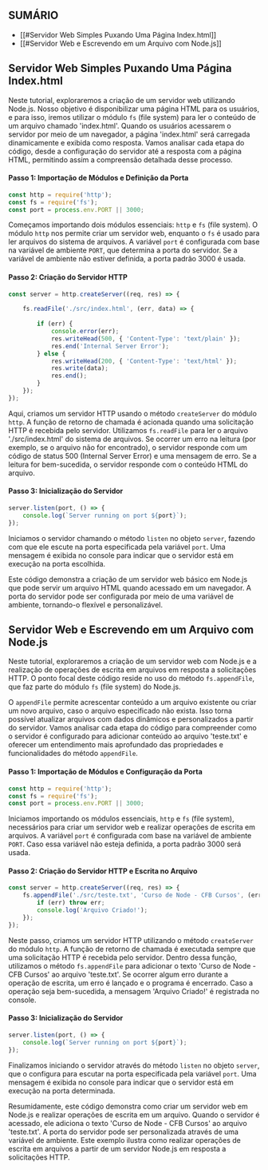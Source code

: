 
## SUMÁRIO
- [[#Servidor Web Simples Puxando Uma Página Index.html]]
- [[#Servidor Web e Escrevendo em um Arquivo com Node.js]]

## Servidor Web Simples Puxando Uma Página Index.html

Neste tutorial, exploraremos a criação de um servidor web utilizando Node.js. Nosso objetivo é disponibilizar uma página HTML para os usuários, e para isso, iremos utilizar o módulo `fs` (file system) para ler o conteúdo de um arquivo chamado 'index.html'. Quando os usuários acessarem o servidor por meio de um navegador, a página 'index.html' será carregada dinamicamente e exibida como resposta. Vamos analisar cada etapa do código, desde a configuração do servidor até a resposta com a página HTML, permitindo assim a compreensão detalhada desse processo.

#### Passo 1: Importação de Módulos e Definição da Porta

```javascript
const http = require('http');
const fs = require('fs');
const port = process.env.PORT || 3000;
```

Começamos importando dois módulos essenciais: `http` e `fs` (file system). O módulo `http` nos permite criar um servidor web, enquanto o `fs` é usado para ler arquivos do sistema de arquivos. A variável `port` é configurada com base na variável de ambiente `PORT`, que determina a porta do servidor. Se a variável de ambiente não estiver definida, a porta padrão 3000 é usada.

#### Passo 2: Criação do Servidor HTTP

```javascript
const server = http.createServer((req, res) => {
	
    fs.readFile('./src/index.html', (err, data) => {
		
        if (err) {
            console.error(err);
            res.writeHead(500, { 'Content-Type': 'text/plain' });
            res.end('Internal Server Error');
        } else {
            res.writeHead(200, { 'Content-Type': 'text/html' });
            res.write(data);
            res.end();
        }
    });
});
```

Aqui, criamos um servidor HTTP usando o método `createServer` do módulo `http`. A função de retorno de chamada é acionada quando uma solicitação HTTP é recebida pelo servidor. Utilizamos `fs.readFile` para ler o arquivo './src/index.html' do sistema de arquivos. Se ocorrer um erro na leitura (por exemplo, se o arquivo não for encontrado), o servidor responde com um código de status 500 (Internal Server Error) e uma mensagem de erro. Se a leitura for bem-sucedida, o servidor responde com o conteúdo HTML do arquivo.

#### Passo 3: Inicialização do Servidor

```javascript
server.listen(port, () => {
    console.log(`Server running on port ${port}`);
});
```

Iniciamos o servidor chamando o método `listen` no objeto `server`, fazendo com que ele escute na porta especificada pela variável `port`. Uma mensagem é exibida no console para indicar que o servidor está em execução na porta escolhida.

Este código demonstra a criação de um servidor web básico em Node.js que pode servir um arquivo HTML quando acessado em um navegador. A porta do servidor pode ser configurada por meio de uma variável de ambiente, tornando-o flexível e personalizável.


## Servidor Web e Escrevendo em um Arquivo com Node.js

Neste tutorial, exploraremos a criação de um servidor web com Node.js e a realização de operações de escrita em arquivos em resposta a solicitações HTTP. O ponto focal deste código reside no uso do método `fs.appendFile`, que faz parte do módulo `fs` (file system) do Node.js. 

O `appendFile` permite acrescentar conteúdo a um arquivo existente ou criar um novo arquivo, caso o arquivo especificado não exista. Isso torna possível atualizar arquivos com dados dinâmicos e personalizados a partir do servidor. Vamos analisar cada etapa do código para compreender como o servidor é configurado para adicionar conteúdo ao arquivo 'teste.txt' e oferecer um entendimento mais aprofundado das propriedades e funcionalidades do método `appendFile`.

#### Passo 1: Importação de Módulos e Configuração da Porta

```javascript
const http = require('http');
const fs = require('fs');
const port = process.env.PORT || 3000;
```

Iniciamos importando os módulos essenciais, `http` e `fs` (file system), necessários para criar um servidor web e realizar operações de escrita em arquivos. A variável `port` é configurada com base na variável de ambiente `PORT`. Caso essa variável não esteja definida, a porta padrão 3000 será usada.

#### Passo 2: Criação do Servidor HTTP e Escrita no Arquivo

```javascript
const server = http.createServer((req, res) => {
    fs.appendFile('./src/teste.txt', 'Curso de Node - CFB Cursos', (err) => {
        if (err) throw err;
        console.log('Arquivo Criado!');
    });
});
```

Neste passo, criamos um servidor HTTP utilizando o método `createServer` do módulo `http`. A função de retorno de chamada é executada sempre que uma solicitação HTTP é recebida pelo servidor. Dentro dessa função, utilizamos o método `fs.appendFile` para adicionar o texto 'Curso de Node - CFB Cursos' ao arquivo 'teste.txt'. Se ocorrer algum erro durante a operação de escrita, um erro é lançado e o programa é encerrado. Caso a operação seja bem-sucedida, a mensagem 'Arquivo Criado!' é registrada no console.

#### Passo 3: Inicialização do Servidor

```javascript
server.listen(port, () => {
    console.log(`Server running on port ${port}`);
});
```

Finalizamos iniciando o servidor através do método `listen` no objeto `server`, que o configura para escutar na porta especificada pela variável `port`. Uma mensagem é exibida no console para indicar que o servidor está em execução na porta determinada.

Resumidamente, este código demonstra como criar um servidor web em Node.js e realizar operações de escrita em um arquivo. Quando o servidor é acessado, ele adiciona o texto 'Curso de Node - CFB Cursos' ao arquivo 'teste.txt'. A porta do servidor pode ser personalizada através de uma variável de ambiente. Este exemplo ilustra como realizar operações de escrita em arquivos a partir de um servidor Node.js em resposta a solicitações HTTP.

